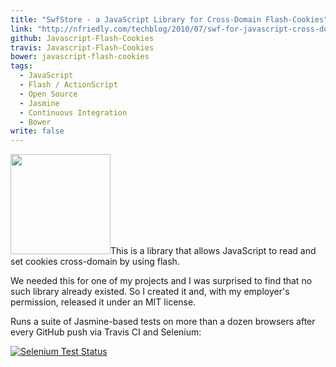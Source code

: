 ```yaml
---
title: "SwfStore - a JavaScript Library for Cross-Domain Flash-Cookies"
link: "http://nfriedly.com/techblog/2010/07/swf-for-javascript-cross-domain-flash-cookies/"
github: Javascript-Flash-Cookies
travis: Javascript-Flash-Cookies
bower: javascript-flash-cookies
tags: 
  - JavaScript
  - Flash / ActionScript
  - Open Source
  - Jasmine
  - Continuous Integration
  - Bower
write: false
---
```


<img class="left" width="160" src="/techblog/wp-content/uploads/2010/07/325990_chocolate_chip_cookies_2.jpg" alt="" />This is a library that allows JavaScript to read and set cookies cross-domain by using flash.

We needed this for one of my projects and I was surprised to find that no such library already existed. So I created it and, with my employer's permission, released it under an MIT license.

Runs a suite of Jasmine-based tests on more than a dozen browsers after every GitHub push via Travis CI and Selenium:

[![Selenium Test Status](https://saucelabs.com/browser-matrix/jsfc.svg)](https://saucelabs.com/u/jsfc)
